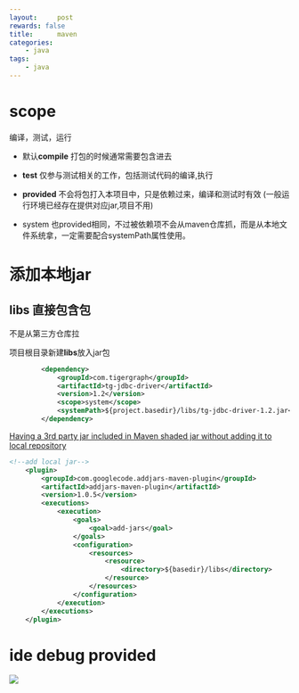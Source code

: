```yaml
---
layout:     post
rewards: false
title:      maven
categories:
    - java
tags:
    - java
---
```


# scope

编译，测试，运行

- 默认**compile** 打包的时候通常需要包含进去
- **test** 仅参与测试相关的工作，包括测试代码的编译,执行
- **provided** 不会将包打入本项目中，只是依赖过来，编译和测试时有效
  (一般运行环境已经存在提供对应jar,项目不用)

- system 也provided相同，不过被依赖项不会从maven仓库抓，而是从本地文件系统拿，一定需要配合systemPath属性使用。


# 添加本地jar


## libs 直接包含包

不是从第三方仓库拉

项目根目录新建**libs**放入jar包

```xml
        <dependency>
            <groupId>com.tigergraph</groupId>
            <artifactId>tg-jdbc-driver</artifactId>
            <version>1.2</version>
            <scope>system</scope>
            <systemPath>${project.basedir}/libs/tg-jdbc-driver-1.2.jar</systemPath>
        </dependency>
```
[Having a 3rd party jar included in Maven shaded jar without adding it to local repository](https://stackoverflow.com/a/13871380/5360312)

```xml
<!--add local jar-->
    <plugin>
        <groupId>com.googlecode.addjars-maven-plugin</groupId>
        <artifactId>addjars-maven-plugin</artifactId>
        <version>1.0.5</version>
        <executions>
            <execution>
                <goals>
                    <goal>add-jars</goal>
                </goals>
                <configuration>
                    <resources>
                        <resource>
                            <directory>${basedir}/libs</directory>
                        </resource>
                    </resources>
                </configuration>
            </execution>
        </executions>
    </plugin>
```

# ide debug provided

![](https://cdn.jsdelivr.net/gh/631068264/img/006tNbRwgy1ga4st1zhjqj31cn0u0jwh.jpg)